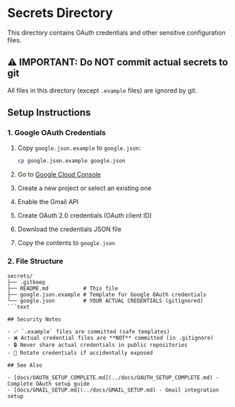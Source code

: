 # Secrets Directory

This directory contains OAuth credentials and other sensitive configuration files.

## ⚠️ IMPORTANT: Do NOT commit actual secrets to git

All files in this directory (except `.example` files) are ignored by git.

## Setup Instructions

### 1. Google OAuth Credentials

1. Copy `google.json.example` to `google.json`:

   ```bash
   cp google.json.example google.json
   ```

2. Go to [Google Cloud Console](https://console.cloud.google.com/)
3. Create a new project or select an existing one
4. Enable the Gmail API
5. Create OAuth 2.0 credentials (OAuth client ID)
6. Download the credentials JSON file
7. Copy the contents to `google.json`

### 2. File Structure

```text
secrets/
├── .gitkeep
├── README.md           # This file
├── google.json.example # Template for Google OAuth credentials
└── google.json         # YOUR ACTUAL CREDENTIALS (gitignored)
```text

## Security Notes

- ✅ `.example` files are committed (safe templates)
- ❌ Actual credential files are **NOT** committed (in .gitignore)
- 🔒 Never share actual credentials in public repositories
- 🔄 Rotate credentials if accidentally exposed

## See Also

- [docs/OAUTH_SETUP_COMPLETE.md](../docs/OAUTH_SETUP_COMPLETE.md) - Complete OAuth setup guide
- [docs/GMAIL_SETUP.md](../docs/GMAIL_SETUP.md) - Gmail integration setup
